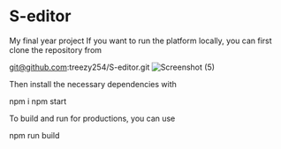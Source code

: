 # S-editor
My final year project
If you want to run the platform locally, you can first clone the repository from

git@github.com:treezy254/S-editor.git
![Screenshot (5)](https://github.com/treezy254/S-editor/assets/84716878/022c5eb1-386c-411d-8f06-647c28b1f7b9)

Then install the necessary dependencies with

npm i
npm start

To build and run for productions, you can use

npm run build
